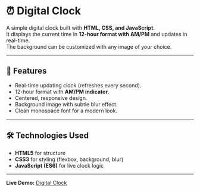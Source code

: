 # ⏰ Digital Clock

A simple digital clock built with **HTML, CSS, and JavaScript**.  
It displays the current time in **12-hour format with AM/PM** and updates in real-time.  
The background can be customized with any image of your choice.  

---

## 🚀 Features
- Real-time updating clock (refreshes every second).
- 12-hour format with **AM/PM indicator**.
- Centered, responsive design.
- Background image with subtle blur effect.
- Clean monospace font for a modern look.

---

## 🛠️ Technologies Used
- **HTML5** for structure
- **CSS3** for styling (flexbox, background, blur)
- **JavaScript (ES6)** for live clock logic

---

**Live Demo:** [Digital Clock](https://digitalclockbyvidhi.netlify.app/)
